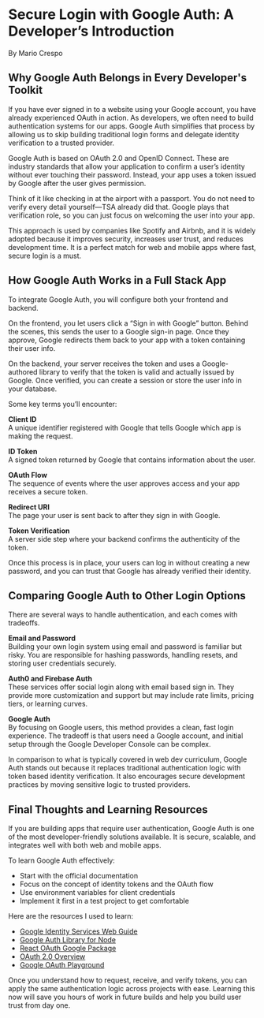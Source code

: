# Secure Login with Google Auth: A Developer’s Introduction  
By Mario Crespo

## Why Google Auth Belongs in Every Developer's Toolkit

If you have ever signed in to a website using your Google account, you have already experienced OAuth in action. As developers, we often need to build authentication systems for our apps. Google Auth simplifies that process by allowing us to skip building traditional login forms and delegate identity verification to a trusted provider.

Google Auth is based on OAuth 2.0 and OpenID Connect. These are industry standards that allow your application to confirm a user’s identity without ever touching their password. Instead, your app uses a token issued by Google after the user gives permission.

Think of it like checking in at the airport with a passport. You do not need to verify every detail yourself—TSA already did that. Google plays that verification role, so you can just focus on welcoming the user into your app.

This approach is used by companies like Spotify and Airbnb, and it is widely adopted because it improves security, increases user trust, and reduces development time. It is a perfect match for web and mobile apps where fast, secure login is a must.

## How Google Auth Works in a Full Stack App

To integrate Google Auth, you will configure both your frontend and backend.

On the frontend, you let users click a “Sign in with Google” button. Behind the scenes, this sends the user to a Google sign-in page. Once they approve, Google redirects them back to your app with a token containing their user info.

On the backend, your server receives the token and uses a Google-authored library to verify that the token is valid and actually issued by Google. Once verified, you can create a session or store the user info in your database.

Some key terms you’ll encounter:

**Client ID**  
A unique identifier registered with Google that tells Google which app is making the request.

**ID Token**  
A signed token returned by Google that contains information about the user.

**OAuth Flow**  
The sequence of events where the user approves access and your app receives a secure token.

**Redirect URI**  
The page your user is sent back to after they sign in with Google.

**Token Verification**  
A server side step where your backend confirms the authenticity of the token.

Once this process is in place, your users can log in without creating a new password, and you can trust that Google has already verified their identity.

## Comparing Google Auth to Other Login Options

There are several ways to handle authentication, and each comes with tradeoffs.

**Email and Password**  
Building your own login system using email and password is familiar but risky. You are responsible for hashing passwords, handling resets, and storing user credentials securely.

**Auth0 and Firebase Auth**  
These services offer social login along with email based sign in. They provide more customization and support but may include rate limits, pricing tiers, or learning curves.

**Google Auth**  
By focusing on Google users, this method provides a clean, fast login experience. The tradeoff is that users need a Google account, and initial setup through the Google Developer Console can be complex.

In comparison to what is typically covered in web dev curriculum, Google Auth stands out because it replaces traditional authentication logic with token based identity verification. It also encourages secure development practices by moving sensitive logic to trusted providers.

## Final Thoughts and Learning Resources

If you are building apps that require user authentication, Google Auth is one of the most developer-friendly solutions available. It is secure, scalable, and integrates well with both web and mobile apps.

To learn Google Auth effectively:

- Start with the official documentation  
- Focus on the concept of identity tokens and the OAuth flow  
- Use environment variables for client credentials  
- Implement it first in a test project to get comfortable

Here are the resources I used to learn:

- [Google Identity Services Web Guide](https://developers.google.com/identity/gsi/web)  
- [Google Auth Library for Node](https://github.com/googleapis/google-auth-library-nodejs)  
- [React OAuth Google Package](https://www.npmjs.com/package/react-oauth-google)  
- [OAuth 2.0 Overview](https://oauth.net/2/)  
- [Google OAuth Playground](https://developers.google.com/oauthplayground)

Once you understand how to request, receive, and verify tokens, you can apply the same authentication logic across projects with ease. Learning this now will save you hours of work in future builds and help you build user trust from day one.
